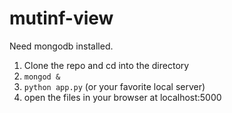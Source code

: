 mutinf-view
=================

Need mongodb installed.

1. Clone the repo and cd into the directory
3. `mongod &`
4. `python app.py` (or your favorite local server)
5. open the files in your browser at localhost:5000
